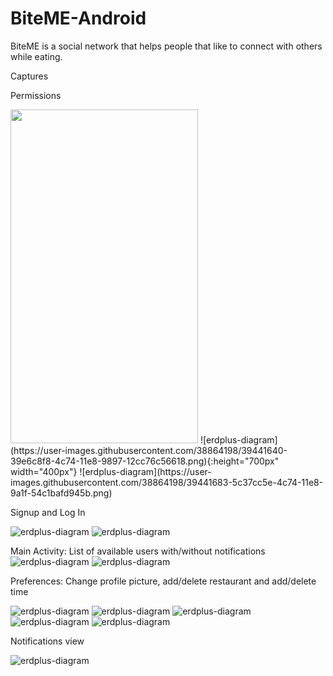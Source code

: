 # BiteME-Android
BiteME is a social network that helps people that like to connect with others while eating.

Captures

Permissions

<img src="https://user-images.githubusercontent.com/38864198/39441640-39e6c8f8-4c74-11e8-9897-12cc76c56618.png" width="300" height="534">
![erdplus-diagram](https://user-images.githubusercontent.com/38864198/39441640-39e6c8f8-4c74-11e8-9897-12cc76c56618.png){:height="700px" width="400px"}
![erdplus-diagram](https://user-images.githubusercontent.com/38864198/39441683-5c37cc5e-4c74-11e8-9a1f-54c1bafd945b.png)

Signup and Log In

![erdplus-diagram](https://user-images.githubusercontent.com/38864198/39441685-5c55fad0-4c74-11e8-9498-e7f14c2b1dcc.png)
![erdplus-diagram](https://user-images.githubusercontent.com/38864198/39442029-78371b84-4c75-11e8-936f-f4d3b93ee3c6.png)

Main Activity: List of available users with/without notifications
![erdplus-diagram](https://user-images.githubusercontent.com/38864198/39441686-5c65521e-4c74-11e8-9388-4afbe5704c6a.png)
![erdplus-diagram](https://user-images.githubusercontent.com/38864198/39441693-5cbe662e-4c74-11e8-83c5-2c477ec1563b.png)


Preferences: Change profile picture, add/delete restaurant and add/delete time

![erdplus-diagram](https://user-images.githubusercontent.com/38864198/39441687-5c720cd4-4c74-11e8-8d8f-dae822cf552c.png)
![erdplus-diagram](https://user-images.githubusercontent.com/38864198/39441688-5c7ec6d6-4c74-11e8-8a30-51d684e7e9ad.png)
![erdplus-diagram](https://user-images.githubusercontent.com/38864198/39441690-5c90f1a8-4c74-11e8-8b06-cba1e7a7cdac.png)
![erdplus-diagram](https://user-images.githubusercontent.com/38864198/39441691-5c9dfce0-4c74-11e8-8036-07fd4c4d45dc.png)
![erdplus-diagram](https://user-images.githubusercontent.com/38864198/39441692-5cac3454-4c74-11e8-853a-7148008feeea.png)

Notifications view

![erdplus-diagram](https://user-images.githubusercontent.com/38864198/39441694-5ccc0478-4c74-11e8-848a-bbad0127ade3.png)

